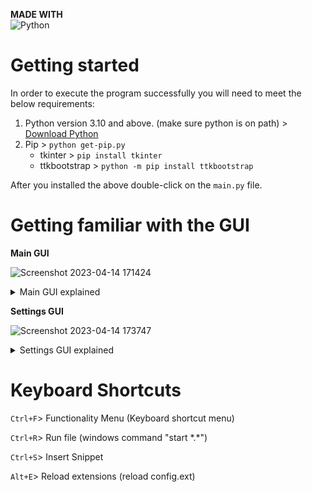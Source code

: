 **MADE WITH**<br>
![Python](https://img.shields.io/badge/-Python-%23FFC300?style=for-the-badge&logo=python)

# Getting started
In order to execute the program successfully you will need to meet the below requirements:
1. Python version 3.10 and above. (make sure python is on path) > [Download Python](https://www.python.org/downloads/)
2. Pip > `python get-pip.py`
   * tkinter > `pip install tkinter`
   * ttkbootstrap > `python -m pip install ttkbootstrap`

After you installed the above double-click on the `main.py` file.

# Getting familiar with the GUI
**Main GUI**

![Screenshot 2023-04-14 171424](https://user-images.githubusercontent.com/105165515/232073330-25784a01-c803-4a0a-b3d0-2ef3e3ffa5fd.png)
<details>
<summary>Main GUI explained</summary>
- Files List: you can see all the directory's files (unable to see folders)
<br>
- Settings Button: click the settings button to open a small window with settings
<br>
- Text Area: write all of your code there
<br>
- Command Line: windows's command line (press enter to validate the command)
<br>
- Open Button: open a file (opens a small window with an entry)
<br>
- Save Button: save a file (opens a small window with an entry)
</details>

**Settings GUI**

![Screenshot 2023-04-14 173747](https://user-images.githubusercontent.com/105165515/232075896-ee469e2a-c9c5-491b-b39f-ca69b9679d87.png)

<details>
<summary>Settings GUI explained</summary>
- Font Settings: opens a small window with two entries (the big one is the font family and the small on the font size)
<br>
- Foreground Settings: opens a color dialog
<br>
- Syntax Highlighting Settings: toggle syntax highlighting
<br>
- Window's Size Settings: opens a small window with tree buttons (1st button is small, 2nd is medium and 3rd is large)
</details>

# Keyboard Shortcuts

`Ctrl+F`> Functionality Menu (Keyboard shortcut menu)

`Ctrl+R`> Run file (windows command "start \*.\*")

`Ctrl+S`> Insert Snippet

`Alt+E`> Reload extensions (reload config.ext)
